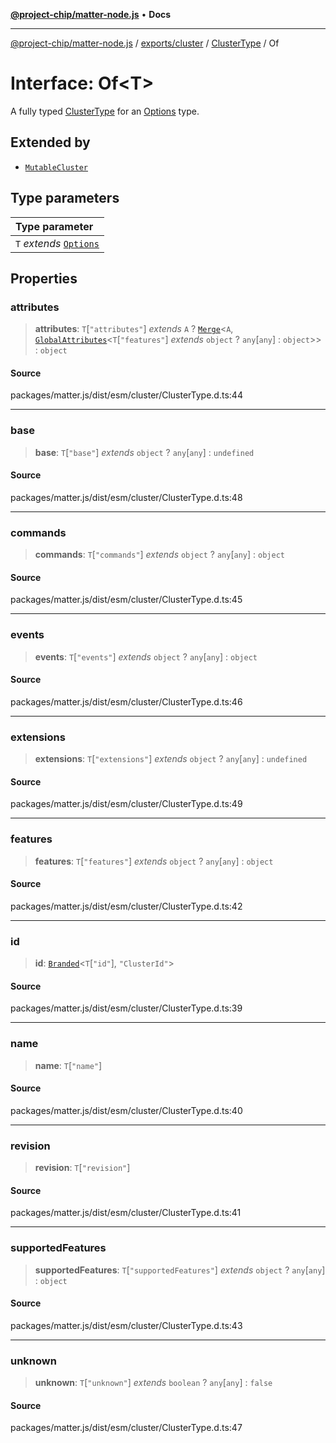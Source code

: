 [**@project-chip/matter-node.js**](../../../../../README.md) • **Docs**

***

[@project-chip/matter-node.js](../../../../../modules.md) / [exports/cluster](../../../README.md) / [ClusterType](../README.md) / Of

# Interface: Of\<T\>

A fully typed [ClusterType](../../../README.md#clustertype) for an [Options](../README.md#optionsf) type.

## Extended by

- [`MutableCluster`](../../../interfaces/MutableCluster.md)

## Type parameters

| Type parameter |
| :------ |
| `T` *extends* [`Options`](../README.md#optionsf) |

## Properties

### attributes

> **attributes**: `T`\[`"attributes"`\] *extends* `A` ? [`Merge`](../../../../../util/export/README.md#mergeab)\<`A`, [`GlobalAttributes`](../../../README.md#globalattributesf)\<`T`\[`"features"`\] *extends* `object` ? `any`\[`any`\] : `object`\>\> : `object`

#### Source

packages/matter.js/dist/esm/cluster/ClusterType.d.ts:44

***

### base

> **base**: `T`\[`"base"`\] *extends* `object` ? `any`\[`any`\] : `undefined`

#### Source

packages/matter.js/dist/esm/cluster/ClusterType.d.ts:48

***

### commands

> **commands**: `T`\[`"commands"`\] *extends* `object` ? `any`\[`any`\] : `object`

#### Source

packages/matter.js/dist/esm/cluster/ClusterType.d.ts:45

***

### events

> **events**: `T`\[`"events"`\] *extends* `object` ? `any`\[`any`\] : `object`

#### Source

packages/matter.js/dist/esm/cluster/ClusterType.d.ts:46

***

### extensions

> **extensions**: `T`\[`"extensions"`\] *extends* `object` ? `any`\[`any`\] : `undefined`

#### Source

packages/matter.js/dist/esm/cluster/ClusterType.d.ts:49

***

### features

> **features**: `T`\[`"features"`\] *extends* `object` ? `any`\[`any`\] : `object`

#### Source

packages/matter.js/dist/esm/cluster/ClusterType.d.ts:42

***

### id

> **id**: [`Branded`](../../../../../util/export/README.md#brandedtb)\<`T`\[`"id"`\], `"ClusterId"`\>

#### Source

packages/matter.js/dist/esm/cluster/ClusterType.d.ts:39

***

### name

> **name**: `T`\[`"name"`\]

#### Source

packages/matter.js/dist/esm/cluster/ClusterType.d.ts:40

***

### revision

> **revision**: `T`\[`"revision"`\]

#### Source

packages/matter.js/dist/esm/cluster/ClusterType.d.ts:41

***

### supportedFeatures

> **supportedFeatures**: `T`\[`"supportedFeatures"`\] *extends* `object` ? `any`\[`any`\] : `object`

#### Source

packages/matter.js/dist/esm/cluster/ClusterType.d.ts:43

***

### unknown

> **unknown**: `T`\[`"unknown"`\] *extends* `boolean` ? `any`\[`any`\] : `false`

#### Source

packages/matter.js/dist/esm/cluster/ClusterType.d.ts:47
